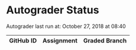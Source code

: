 # Autograder Status
Autograder last run at: October 27, 2018 at 08:40

| GitHub ID | Assignment | Graded Branch |
|-----------|------------|---------------|
